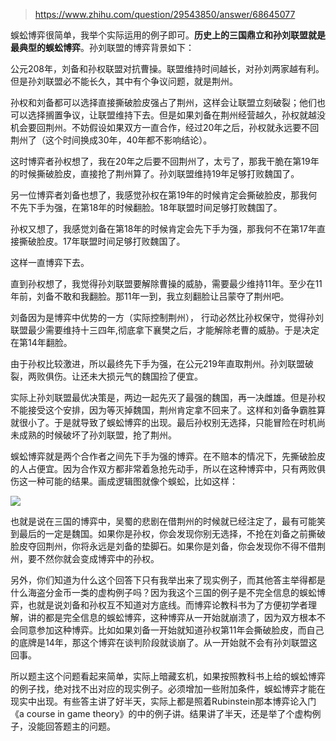 > https://www.zhihu.com/question/29543850/answer/68645077





蜈蚣博弈很简单，我举个实际运用的例子即可。**历史上的三国鼎立和孙刘联盟就是最典型的蜈蚣博弈**。孙刘联盟的博弈背景如下：

公元208年，刘备和孙权联盟对抗曹操。联盟维持时间越长，对孙刘两家越有利。但是孙刘联盟必不能长久，其中有个争议问题，就是荆州。

孙权和刘备都可以选择直接撕破脸皮强占了荆州，这样会让联盟立刻破裂；他们也可以选择搁置争议，让联盟维持下去。但是如果刘备在荆州经营越久，孙权就越没机会要回荆州。不妨假设如果双方一直合作，经过20年之后，孙权就永远要不回荆州了（这个时间换成30年，40年都不影响结论）。

这时博弈者孙权想了，我在20年之后要不回荆州了，太亏了，那我干脆在第19年的时候撕破脸皮，直接抢了荆州算了。孙刘联盟维持19年足够打败魏国了。

另一位博弈者刘备也想了，我感觉孙权在第19年的时候肯定会撕破脸皮，那我何不先下手为强，在第18年的时候翻脸。18年联盟时间足够打败魏国了。

孙权又想了，我感觉刘备在第18年的时候肯定会先下手为强，那我何不在第17年直接撕破脸皮。17年联盟时间足够打败魏国了。

这样一直博弈下去。

直到孙权想了，我觉得孙刘联盟要解除曹操的威胁，需要最少维持11年。至少在11年前，刘备不敢和我翻脸。那11年一到，我立刻翻脸让吕蒙夺了荆州吧。

刘备因为是博弈中优势的一方（实际控制荆州）， 行动必然比孙权保守，觉得孙刘联盟最少需要维持十三四年,彻底拿下襄樊之后，才能解除老曹的威胁。于是决定在第14年翻脸。

由于孙权比较激进，所以最终先下手为强，在公元219年直取荆州。孙刘联盟破裂，两败俱伤。让还未大损元气的魏国捡了便宜。

实际上孙刘联盟最优决策是，两边一起先灭了最强的魏国，再一决雌雄。但是孙权不能接受这个安排，因为等灭掉魏国，荆州肯定拿不回来了。这样和刘备争霸胜算就很小了。于是就导致了蜈蚣博弈的出现。最后孙权别无选择，只能冒险在时机尚未成熟的时候破坏了孙刘联盟，抢了荆州。

蜈蚣博弈就是两个合作者之间先下手为强的博弈。在不赔本的情况下，先撕破脸皮的人占便宜。因为合作双方都非常着急抢先动手，所以在这种博弈中，只有两败俱伤这一种可能的结果。画成逻辑图就像个蜈蚣，比如这样：

![](https://picx.zhimg.com/50/c91a5319c32b4f25c633d587a1c1376d_720w.jpg?source=2c26e567)

也就是说在三国的博弈中，吴蜀的悲剧在借荆州的时候就已经注定了，最有可能笑到最后的一定是魏国。如果你是孙权，你会发现你别无选择，不抢在刘备之前撕破脸皮夺回荆州，你将永远是刘备的垫脚石。如果你是刘备，你会发现你不得不借荆州，要不然你就会变成博弈中的孙权。

另外，你们知道为什么这个回答下只有我举出来了现实例子，而其他答主举得都是什么海盗分金币一类的虚构例子吗？因为我这个三国的例子是不完全信息的蜈蚣博弈，也就是说刘备和孙权互不知道对方底线。而博弈论教科书为了方便初学者理解，讲的都是完全信息的蜈蚣博弈，这种博弈从一开始就崩溃了，因为双方根本不会同意参加这种博弈。比如如果刘备一开始就知道孙权第11年会撕破脸皮，而自己的底牌是14年，那这个博弈在谈判阶段就谈崩了。从一开始就不会有孙刘联盟这回事。

所以题主这个问题看起来简单，实际上暗藏玄机，如果按照教科书上给的蜈蚣博弈的例子找，绝对找不出对应的现实例子。必须增加一些附加条件，蜈蚣博弈才能在现实中出现。有些答主讲了好半天，实际上都是照着Rubinstein那本博弈论入门《a course in game theory》的中的例子讲。结果讲了半天，还是举了个虚构例子，没能回答题主的问题。





